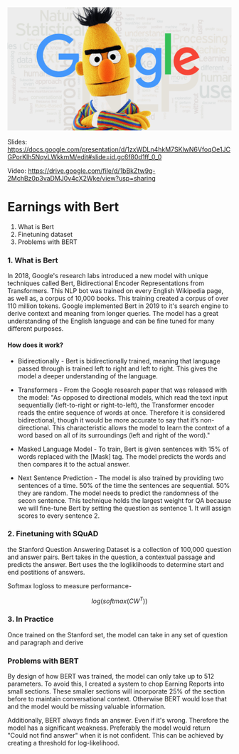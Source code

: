 <img src="https://github.com/daniellkennett/EarningswithBERT/blob/main/images/BERT.png?raw=true">



Slides: https://docs.google.com/presentation/d/1zxWDLn4hkM7SKlwN6VfoqOe1JCGPorKlh5NqvLWkkmM/edit#slide=id.gc6f80d1ff_0_0

Video: https://drive.google.com/file/d/1bBkZtw9q-2MchBz0p3vaDMJ0v4cX2Wke/view?usp=sharing

# Earnings with Bert

1. What is Bert
2. Finetuning dataset
3. Problems with BERT






### 1. What is Bert

In 2018, Google's research labs introduced a new model with unique techniques called Bert, Bidirectional Encoder Representations from Transformers. This NLP bot was trained on every English Wikipedia page, as well as, a corpus of 10,000 books. This training created a corpus of over 110 million tokens. Google implemented Bert in 2019 to it's search engine to derive context and meaning from longer queries. The model has a great understanding of the English language and can be fine tuned for many different purposes.

#### How does it work?

* Bidirectionally - 
Bert is bidirectionally trained, meaning that language passed through is trained left to right and left to right. This gives the model a deeper understanding of the language. 

* Transformers - 
From the Google research paper that was released with the model:
"As opposed to directional models, which read the text input sequentially (left-to-right or right-to-left), the Transformer encoder reads the entire sequence of words at once. Therefore it is considered bidirectional, though it would be more accurate to say that it’s non-directional. This characteristic allows the model to learn the context of a word based on all of its surroundings (left and right of the word)."

* Masked Language Model - 
To train, Bert is given sentences with 15% of words replaced with the [Mask] tag. The model predicts the words and then compares it to the actual answer. 

* Next Sentence Prediction - 
The model is also trained by providing two sentences of a time. 50% of the time the sentences are sequential. 50% they are random. The model needs to predict the randomness of the secon sentence. This technique holds the largest weight for QA because we will fine-tune Bert by setting the question as sentence 1. It will assign scores to every sentence 2.


### 2. Finetuning with SQuAD
the Stanford Question Answering Dataset is a collection of 100,000 question and answer pairs. Bert takes in the question, a contextual passage and predicts the answer. Bert uses the the logliklihoods to determine start and end postitions of answers.


Softmax logloss to measure performance-

$$ log(softmax(CW^T)) $$


### 3. In Practice

Once trained on the Stanford set, the model can take in any set of question and paragraph and derive 


### Problems with BERT

By design of how BERT was trained, the model can only take up to 512 parameters. To avoid this, I created a system to chop Earning Reports into small sections. These smaller sections will incorporate 25% of the section before to maintain conversational context. Otherwise BERT would lose that and the model would be missing valuable information. 

Additionally, BERT always finds an answer. Even if it's wrong. Therefore the model has a significant weakness. Preferably the model would return "Could not find answer" when it is not confident. This can be achieved by creating a threshold for log-likelihood.




